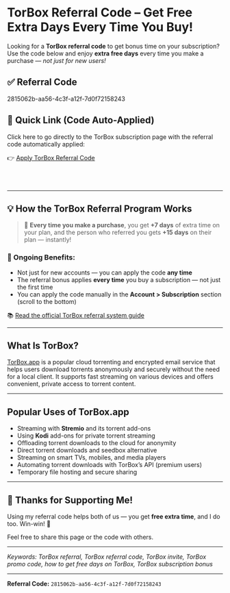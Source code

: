 # TorBox Referral Code – Get Free Extra Days Every Time You Buy!

Looking for a **TorBox referral code** to get bonus time on your subscription? Use the code below and enjoy **extra free days** every time you make a purchase — *not just for new users!*

## ✅ Referral Code

2815062b-aa56-4c3f-a12f-7d0f72158243

## 🔗 Quick Link (Code Auto-Applied)

Click here to go directly to the TorBox subscription page with the referral code automatically applied:

👉 [Apply TorBox Referral Code](https://torbox.app/subscription?referral=2815062b-aa56-4c3f-a12f-7d0f72158243)

<br />
<br />


---

## 💡 How the TorBox Referral Program Works

> 📌 **Every time you make a purchase**, you get **+7 days** of extra time on your plan, and the person who referred you gets **+15 days** on their plan — instantly!

### 🔄 Ongoing Benefits:

- Not just for new accounts — you can apply the code **any time**
- The referral bonus applies **every time** you buy a subscription — not just the first time
- You can apply the code manually in the **Account > Subscription** section (scroll to the bottom)

📚 [Read the official TorBox referral system guide](https://support.torbox.app/en/articles/9875657-how-does-the-torbox-referral-system-work)

---

## What Is TorBox?

[TorBox.app](https://torbox.app) is a popular cloud torrenting and encrypted email service that helps users download torrents anonymously and securely without the need for a local client. It supports fast streaming on various devices and offers convenient, private access to torrent content.

---

## Popular Uses of TorBox.app

- Streaming with **Stremio** and its torrent add-ons  
- Using **Kodi** add-ons for private torrent streaming  
- Offloading torrent downloads to the cloud for anonymity  
- Direct torrent downloads and seedbox alternative  
- Streaming on smart TVs, mobiles, and media players  
- Automating torrent downloads with TorBox’s API (premium users)  
- Temporary file hosting and secure sharing  

---

## 🙌 Thanks for Supporting Me!

Using my referral code helps both of us — you get **free extra time**, and I do too. Win-win! 🎉

Feel free to share this page or the code with others.

---

*Keywords: TorBox referral, TorBox referral code, TorBox invite, TorBox promo code, how to get free days on TorBox, TorBox subscription bonus*

---

**Referral Code:** `2815062b-aa56-4c3f-a12f-7d0f72158243`
